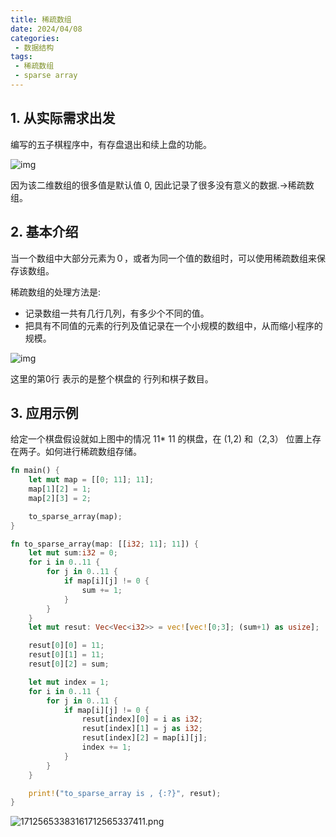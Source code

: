```yaml
---
title: 稀疏数组
date: 2024/04/08
categories:
 - 数据结构
tags:
 - 稀疏数组
 - sparse array
---
```


## 1. 从实际需求出发

编写的五子棋程序中，有存盘退出和续上盘的功能。

![img](https://fastly.jsdelivr.net/gh/JaikenWong/Drawing-Bed@main/images/17125588164421712558815526.png)

因为该二维数组的很多值是默认值 0, 因此记录了很多没有意义的数据.->稀疏数组。

## 2. 基本介绍

当一个数组中大部分元素为０，或者为同一个值的数组时，可以使用稀疏数组来保存该数组。

稀疏数组的处理方法是:

- 记录数组一共有几行几列，有多少个不同的值。
- 把具有不同值的元素的行列及值记录在一个小规模的数组中，从而缩小程序的规模。

![img](https://fastly.jsdelivr.net/gh/JaikenWong/Drawing-Bed@main/images/17125594654161712559464811.png)

这里的第0行 表示的是整个棋盘的 行列和棋子数目。

## 3. 应用示例

给定一个棋盘假设就如上图中的情况 11* 11 的棋盘，在 (1,2) 和（2,3） 位置上存在两子。如何进行稀疏数组存储。

```rust
fn main() {
    let mut map = [[0; 11]; 11];
    map[1][2] = 1;
    map[2][3] = 2;

    to_sparse_array(map);
}

fn to_sparse_array(map: [[i32; 11]; 11]) {
    let mut sum:i32 = 0;
    for i in 0..11 {
        for j in 0..11 {
            if map[i][j] != 0 {
                sum += 1;
            }
        }
    }
    let mut resut: Vec<Vec<i32>> = vec![vec![0;3]; (sum+1) as usize];

    resut[0][0] = 11;
    resut[0][1] = 11;
    resut[0][2] = sum;

    let mut index = 1;
    for i in 0..11 {
        for j in 0..11 {
            if map[i][j] != 0 {
                resut[index][0] = i as i32;
                resut[index][1] = j as i32;
                resut[index][2] = map[i][j];
                index += 1;
            }
        }
    }

    print!("to_sparse_array is , {:?}", resut);
}
```

![17125653383161712565337411.png](https://fastly.jsdelivr.net/gh/JaikenWong/Drawing-Bed@main/images/17125653383161712565337411.png)